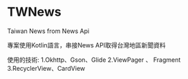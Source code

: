 # TWNews
Taiwan News from News Api

專案使用Kotlin語言，串接News API取得台灣地區新聞資料

使用的技術:
 1.Okhttp、Gson、Glide
 2.ViewPager 、 Fragment
 3.RecyclerView、CardView
